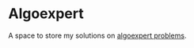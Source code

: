 # Algoexpert

A space to store my solutions on [algoexpert problems](https://www.algoexpert.io/questions).
